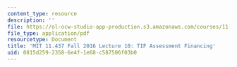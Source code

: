 ```yaml
---
content_type: resource
description: ''
file: https://ol-ocw-studio-app-production.s3.amazonaws.com/courses/11-437-financing-economic-development-fall-2016/0815d25923586e4f1e68c587506f03b0_MIT11_437F16_Lec10.pdf
file_type: application/pdf
resourcetype: Document
title: 'MIT 11.437 Fall 2016 Lecture 10: TIF Assessment Financing'
uid: 0815d259-2358-6e4f-1e68-c587506f03b0
---
```

